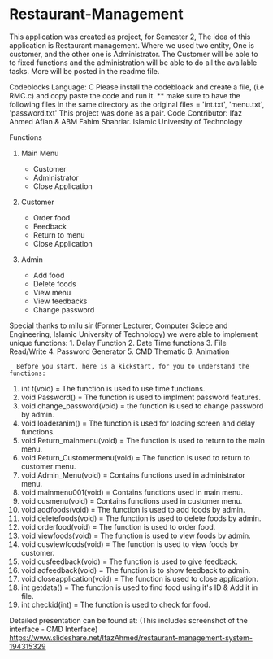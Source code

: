 # Restaurant-Management
This application was created as project, for Semester 2, The idea of this application is Restaurant management. Where we used two entity, One is customer, and the other one is Administrator. The Customer will be able to to fixed functions and the administration will be able to do all the available tasks. More will be posted in the readme file.

Codeblocks
Language: C
Please install the codebloack and create a file, (i.e RMC.c) and copy paste the code and run it.
** make sure to have the following files in the same directory as the original files = 'int.txt', 'menu.txt', 'password.txt'
This project was done as a pair. Code Contributor: Ifaz Ahmed Aflan & ABM Fahim Shahriar.
Islamic University of Technology

Functions
1. Main Menu
    - Customer
    - Administrator
    - Close Application
    
2. Customer
    - Order food
    - Feedback
    - Return to menu
    - Close Application
3. Admin
    - Add food
    - Delete foods
    - View menu
    - View feedbacks
    - Change password
    
 Special thanks to milu sir (Former Lecturer, Computer Sciece and Engineering, Islamic University of Technology)
 we were able to implement unique functions:
      1. Delay Function
      2. Date Time functions
      3. File Read/Write
      4. Password Generator
      5. CMD Thematic
      6. Animation
      
      Before you start, here is a kickstart, for you to understand the functions:
1. int t(void) = The function is used to use time functions.
2. void Password() = The function is used to implment password features.
3. void change_password(void) = the function is used to change password by admin.
4. void loaderanim() = The function is used for loading screen and delay functions.
5. void Return_mainmenu(void) = The function is used to return to the main menu.
6. void Return_Customermenu(void) = The function is used to return to customer menu.
7. void Admin_Menu(void) = Contains functions used in administrator menu.
8. void mainmenu001(void) = Contains functions used in main menu.
9. void cusmenu(void) = Contains functions used in customer menu.
10. void addfoods(void) = The function is used to add foods by admin.
11. void deletefoods(void) = The function is used to delete foods by admin.
12. void orderfood(void) = The function is used to order food.
13. void viewfoods(void) = The function is used to view foods by admin.
14. void cusviewfoods(void) = The function is used to view foods by customer.
15. void cusfeedback(void) = The function is used to give feedback.
16. void adfeedback(void) = The function is to show feedback to admin.
17. void closeapplication(void) = The function is used to close application.
18. int getdata() = The function is used to find food using it's ID & Add it in file.
19. int checkid(int) = The function is used to check for food.

Detailed presentation can be found at: (This includes screenshot of the interface - CMD Interface)
https://www.slideshare.net/IfazAhmed/restaurant-management-system-194315329
